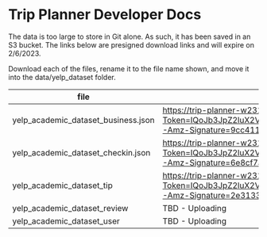 # Trip Planner Developer Docs

The data is too large to store in Git alone. As such, it has been saved in an S3 bucket. The links below are presigned download links and will expire on 2/6/2023. 

Download each of the files, rename it to the file name shown, and move it into the data/yelp_dataset folder. 

| file | link |
| --- | --- |
| yelp_academic_dataset_business.json| https://trip-planner-w231-data.s3.us-west-2.amazonaws.com/yelp_dataset/yelp_academic_dataset_business.json?X-Amz-Algorithm=AWS4-HMAC-SHA256&X-Amz-Credential=ASIARXNEDZBCQGXC7BPK%2F20230130%2Fus-west-2%2Fs3%2Faws4_request&X-Amz-Date=20230130T225723Z&X-Amz-Expires=604800&X-Amz-SignedHeaders=host&X-Amz-Security-Token=IQoJb3JpZ2luX2VjEB8aCXVzLXdlc3QtMiJIMEYCIQCa2H4pzORGCocLRMJ%2BDI7zOCdfyA1uDwmcmfkoZkwvxwIhAJwaDl6mGzVWvwvfAz2wTUtzGlliAAwJi5tLx0Ut%2Fw0IKvsCCJj%2F%2F%2F%2F%2F%2F%2F%2F%2F%2FwEQABoMMTE4OTkyNjUyMzU3Igx9Ul8mNhSbvsXNWawqzwKe3qlR9SmWFlFFcP0oEIWB2aRyseCmscvrWI%2BbJmDvQQgDPdEYZMcxv%2F9l%2FAGRDAEr4dp0vR1CSdKKm9dtc9iwRX%2Fr68zmR9wCFtk7pbdT5crs0bvZYIJaECdhWz3ohpCvJlk0LzlP0DhbLlA1j1KJSNSGKxHtjbQaLXxaUlQzT6VTDIFoaAh2LN6ZiLRQU%2BHQf9ZOdoBrpZ8zPf4PfrK3wFhL6mEc25jqIvyvdWpuedGVvKaRVzjCIXUhgx1daXyk1K7Cbh%2Fv%2FqAgHEzjxKWFpzfeiZRIl7cxoyut9DcV9Cd5w%2F0R9fD%2FT2ItUsL%2FRyP9iew646AMTqe4UuIfso5yYaXSnlWQ54Xy7bmDUVnsbBFdLHJCd%2BuQVtr%2FosZvFJeKmjfZMk%2Fs91ij4oWVNSRmInfVPiklRoIMDFdt9BxxuA4gNm0d9Cr49%2FW8IIrwazCQ%2FN%2BeBjqyAjmFp%2FOALcTvLgB8MEF6hcREch9nSsBtaPsYw5zuid86T0p2G3eUGkWR0v%2BGIQ098MPcNp7%2FaOzc%2FtXTmI%2BX%2BfCQKUXvTTF0lylQ9P%2B%2BzyfCwLgy8VSz5wE1RbKr6UfBiS1O1kNJJZv%2FSH%2B%2Bv0hdFQt4qGx3irMD%2Fo6SiSIzTSSttaOdFdJRpQI9IBKtsDK1N5DIJyZa64KXqd6WzbntHp7tjGIZePIbE53kVlMfqQkZE5OzbgF2V3%2BAyWNjo7mrHvIISZ4IWfzFJIbspQ8WnjwYJbfSMQa25tafhG8J%2BZjt2kHl93Kz%2BiSWPAUi2TxYTs0Tf4ija7C9Gs8M%2BL3CkwfryLksdlRF%2BT434se%2FHetusN1rlMetc2lAsQd9gszzlV4AMMZ6pW4IAg%2FiO%2FX4yAvZ%2FQ%3D%3D&X-Amz-Signature=9cc4113a579217c06511d4f7adaf6cdafa3d7471ae0b2684710994197a8471bb |
| yelp_academic_dataset_checkin.json | https://trip-planner-w231-data.s3.us-west-2.amazonaws.com/yelp_dataset/yelp_academic_dataset_checkin.json?X-Amz-Algorithm=AWS4-HMAC-SHA256&X-Amz-Credential=ASIARXNEDZBCQGXC7BPK%2F20230130%2Fus-west-2%2Fs3%2Faws4_request&X-Amz-Date=20230130T225911Z&X-Amz-Expires=604800&X-Amz-SignedHeaders=host&X-Amz-Security-Token=IQoJb3JpZ2luX2VjEB8aCXVzLXdlc3QtMiJIMEYCIQCa2H4pzORGCocLRMJ%2BDI7zOCdfyA1uDwmcmfkoZkwvxwIhAJwaDl6mGzVWvwvfAz2wTUtzGlliAAwJi5tLx0Ut%2Fw0IKvsCCJj%2F%2F%2F%2F%2F%2F%2F%2F%2F%2FwEQABoMMTE4OTkyNjUyMzU3Igx9Ul8mNhSbvsXNWawqzwKe3qlR9SmWFlFFcP0oEIWB2aRyseCmscvrWI%2BbJmDvQQgDPdEYZMcxv%2F9l%2FAGRDAEr4dp0vR1CSdKKm9dtc9iwRX%2Fr68zmR9wCFtk7pbdT5crs0bvZYIJaECdhWz3ohpCvJlk0LzlP0DhbLlA1j1KJSNSGKxHtjbQaLXxaUlQzT6VTDIFoaAh2LN6ZiLRQU%2BHQf9ZOdoBrpZ8zPf4PfrK3wFhL6mEc25jqIvyvdWpuedGVvKaRVzjCIXUhgx1daXyk1K7Cbh%2Fv%2FqAgHEzjxKWFpzfeiZRIl7cxoyut9DcV9Cd5w%2F0R9fD%2FT2ItUsL%2FRyP9iew646AMTqe4UuIfso5yYaXSnlWQ54Xy7bmDUVnsbBFdLHJCd%2BuQVtr%2FosZvFJeKmjfZMk%2Fs91ij4oWVNSRmInfVPiklRoIMDFdt9BxxuA4gNm0d9Cr49%2FW8IIrwazCQ%2FN%2BeBjqyAjmFp%2FOALcTvLgB8MEF6hcREch9nSsBtaPsYw5zuid86T0p2G3eUGkWR0v%2BGIQ098MPcNp7%2FaOzc%2FtXTmI%2BX%2BfCQKUXvTTF0lylQ9P%2B%2BzyfCwLgy8VSz5wE1RbKr6UfBiS1O1kNJJZv%2FSH%2B%2Bv0hdFQt4qGx3irMD%2Fo6SiSIzTSSttaOdFdJRpQI9IBKtsDK1N5DIJyZa64KXqd6WzbntHp7tjGIZePIbE53kVlMfqQkZE5OzbgF2V3%2BAyWNjo7mrHvIISZ4IWfzFJIbspQ8WnjwYJbfSMQa25tafhG8J%2BZjt2kHl93Kz%2BiSWPAUi2TxYTs0Tf4ija7C9Gs8M%2BL3CkwfryLksdlRF%2BT434se%2FHetusN1rlMetc2lAsQd9gszzlV4AMMZ6pW4IAg%2FiO%2FX4yAvZ%2FQ%3D%3D&X-Amz-Signature=6e8cf7a0988a41fcc9af8ad215f7bbe27923688043542c5a79b0225be1250f61 |
| yelp_academic_dataset_tip | https://trip-planner-w231-data.s3.us-west-2.amazonaws.com/yelp_dataset/yelp_academic_dataset_tip.json?X-Amz-Algorithm=AWS4-HMAC-SHA256&X-Amz-Credential=ASIARXNEDZBCQGXC7BPK%2F20230130%2Fus-west-2%2Fs3%2Faws4_request&X-Amz-Date=20230130T230719Z&X-Amz-Expires=604800&X-Amz-SignedHeaders=host&X-Amz-Security-Token=IQoJb3JpZ2luX2VjEB8aCXVzLXdlc3QtMiJIMEYCIQCa2H4pzORGCocLRMJ%2BDI7zOCdfyA1uDwmcmfkoZkwvxwIhAJwaDl6mGzVWvwvfAz2wTUtzGlliAAwJi5tLx0Ut%2Fw0IKvsCCJj%2F%2F%2F%2F%2F%2F%2F%2F%2F%2FwEQABoMMTE4OTkyNjUyMzU3Igx9Ul8mNhSbvsXNWawqzwKe3qlR9SmWFlFFcP0oEIWB2aRyseCmscvrWI%2BbJmDvQQgDPdEYZMcxv%2F9l%2FAGRDAEr4dp0vR1CSdKKm9dtc9iwRX%2Fr68zmR9wCFtk7pbdT5crs0bvZYIJaECdhWz3ohpCvJlk0LzlP0DhbLlA1j1KJSNSGKxHtjbQaLXxaUlQzT6VTDIFoaAh2LN6ZiLRQU%2BHQf9ZOdoBrpZ8zPf4PfrK3wFhL6mEc25jqIvyvdWpuedGVvKaRVzjCIXUhgx1daXyk1K7Cbh%2Fv%2FqAgHEzjxKWFpzfeiZRIl7cxoyut9DcV9Cd5w%2F0R9fD%2FT2ItUsL%2FRyP9iew646AMTqe4UuIfso5yYaXSnlWQ54Xy7bmDUVnsbBFdLHJCd%2BuQVtr%2FosZvFJeKmjfZMk%2Fs91ij4oWVNSRmInfVPiklRoIMDFdt9BxxuA4gNm0d9Cr49%2FW8IIrwazCQ%2FN%2BeBjqyAjmFp%2FOALcTvLgB8MEF6hcREch9nSsBtaPsYw5zuid86T0p2G3eUGkWR0v%2BGIQ098MPcNp7%2FaOzc%2FtXTmI%2BX%2BfCQKUXvTTF0lylQ9P%2B%2BzyfCwLgy8VSz5wE1RbKr6UfBiS1O1kNJJZv%2FSH%2B%2Bv0hdFQt4qGx3irMD%2Fo6SiSIzTSSttaOdFdJRpQI9IBKtsDK1N5DIJyZa64KXqd6WzbntHp7tjGIZePIbE53kVlMfqQkZE5OzbgF2V3%2BAyWNjo7mrHvIISZ4IWfzFJIbspQ8WnjwYJbfSMQa25tafhG8J%2BZjt2kHl93Kz%2BiSWPAUi2TxYTs0Tf4ija7C9Gs8M%2BL3CkwfryLksdlRF%2BT434se%2FHetusN1rlMetc2lAsQd9gszzlV4AMMZ6pW4IAg%2FiO%2FX4yAvZ%2FQ%3D%3D&X-Amz-Signature=2e3133278e17a199ca6297d433d5a18255cae7a854a5e11cad43e7312ef7b9b8
| yelp_academic_dataset_review | TBD - Uploading | 
| yelp_academic_dataset_user| TBD - Uploading |